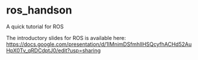 # ros_handson
A quick tutorial for ROS

The introductory slides for ROS is available here:
https://docs.google.com/presentation/d/1IMnimDSfmhllHSQcyfhACHd52AuHpX0Tv_qRDCdptJ0/edit?usp=sharing
